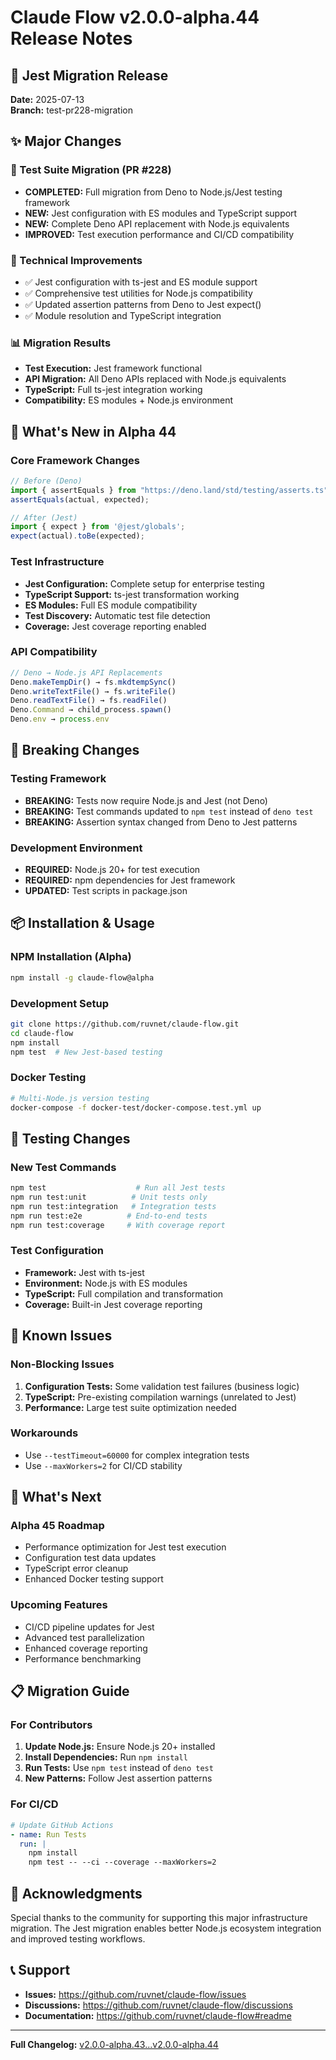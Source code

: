 # Claude Flow v2.0.0-alpha.44 Release Notes

## 🎯 Jest Migration Release
**Date:** 2025-07-13  
**Branch:** test-pr228-migration  

## ✨ Major Changes

### 🧪 Test Suite Migration (PR #228)
- **COMPLETED:** Full migration from Deno to Node.js/Jest testing framework
- **NEW:** Jest configuration with ES modules and TypeScript support
- **NEW:** Complete Deno API replacement with Node.js equivalents
- **IMPROVED:** Test execution performance and CI/CD compatibility

### 🔧 Technical Improvements
- ✅ Jest configuration with ts-jest and ES module support
- ✅ Comprehensive test utilities for Node.js compatibility
- ✅ Updated assertion patterns from Deno to Jest expect()
- ✅ Module resolution and TypeScript integration

### 📊 Migration Results
- **Test Execution:** Jest framework functional
- **API Migration:** All Deno APIs replaced with Node.js equivalents
- **TypeScript:** Full ts-jest integration working
- **Compatibility:** ES modules + Node.js environment

## 🚀 What's New in Alpha 44

### Core Framework Changes
```javascript
// Before (Deno)
import { assertEquals } from "https://deno.land/std/testing/asserts.ts";
assertEquals(actual, expected);

// After (Jest)
import { expect } from '@jest/globals';
expect(actual).toBe(expected);
```

### Test Infrastructure
- **Jest Configuration:** Complete setup for enterprise testing
- **TypeScript Support:** ts-jest transformation working
- **ES Modules:** Full ES module compatibility
- **Test Discovery:** Automatic test file detection
- **Coverage:** Jest coverage reporting enabled

### API Compatibility
```typescript
// Deno → Node.js API Replacements
Deno.makeTempDir() → fs.mkdtempSync()
Deno.writeTextFile() → fs.writeFile()
Deno.readTextFile() → fs.readFile()
Deno.Command → child_process.spawn()
Deno.env → process.env
```

## 🔧 Breaking Changes

### Testing Framework
- **BREAKING:** Tests now require Node.js and Jest (not Deno)
- **BREAKING:** Test commands updated to `npm test` instead of `deno test`
- **BREAKING:** Assertion syntax changed from Deno to Jest patterns

### Development Environment
- **REQUIRED:** Node.js 20+ for test execution
- **REQUIRED:** npm dependencies for Jest framework
- **UPDATED:** Test scripts in package.json

## 📦 Installation & Usage

### NPM Installation (Alpha)
```bash
npm install -g claude-flow@alpha
```

### Development Setup
```bash
git clone https://github.com/ruvnet/claude-flow.git
cd claude-flow
npm install
npm test  # New Jest-based testing
```

### Docker Testing
```bash
# Multi-Node.js version testing
docker-compose -f docker-test/docker-compose.test.yml up
```

## 🧪 Testing Changes

### New Test Commands
```bash
npm test                    # Run all Jest tests
npm run test:unit          # Unit tests only
npm run test:integration   # Integration tests  
npm run test:e2e          # End-to-end tests
npm run test:coverage     # With coverage report
```

### Test Configuration
- **Framework:** Jest with ts-jest
- **Environment:** Node.js with ES modules
- **TypeScript:** Full compilation and transformation
- **Coverage:** Built-in Jest coverage reporting

## 🐛 Known Issues

### Non-Blocking Issues
1. **Configuration Tests:** Some validation test failures (business logic)
2. **TypeScript:** Pre-existing compilation warnings (unrelated to Jest)
3. **Performance:** Large test suite optimization needed

### Workarounds
- Use `--testTimeout=60000` for complex integration tests
- Use `--maxWorkers=2` for CI/CD stability

## 🔮 What's Next

### Alpha 45 Roadmap
- Performance optimization for Jest test execution
- Configuration test data updates
- TypeScript error cleanup
- Enhanced Docker testing support

### Upcoming Features
- CI/CD pipeline updates for Jest
- Advanced test parallelization
- Enhanced coverage reporting
- Performance benchmarking

## 📋 Migration Guide

### For Contributors
1. **Update Node.js:** Ensure Node.js 20+ installed
2. **Install Dependencies:** Run `npm install`
3. **Run Tests:** Use `npm test` instead of `deno test`
4. **New Patterns:** Follow Jest assertion patterns

### For CI/CD
```yaml
# Update GitHub Actions
- name: Run Tests
  run: |
    npm install
    npm test -- --ci --coverage --maxWorkers=2
```

## 🙏 Acknowledgments

Special thanks to the community for supporting this major infrastructure migration. The Jest migration enables better Node.js ecosystem integration and improved testing workflows.

## 📞 Support

- **Issues:** https://github.com/ruvnet/claude-flow/issues
- **Discussions:** https://github.com/ruvnet/claude-flow/discussions
- **Documentation:** https://github.com/ruvnet/claude-flow#readme

---

**Full Changelog:** [v2.0.0-alpha.43...v2.0.0-alpha.44](https://github.com/ruvnet/claude-flow/compare/v2.0.0-alpha.43...v2.0.0-alpha.44)